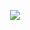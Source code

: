 <kbd><p align="center"> <img class="rounded-2 " src="https://i.imgur.com/jr7EvCu.png"></img></p><kbd>
